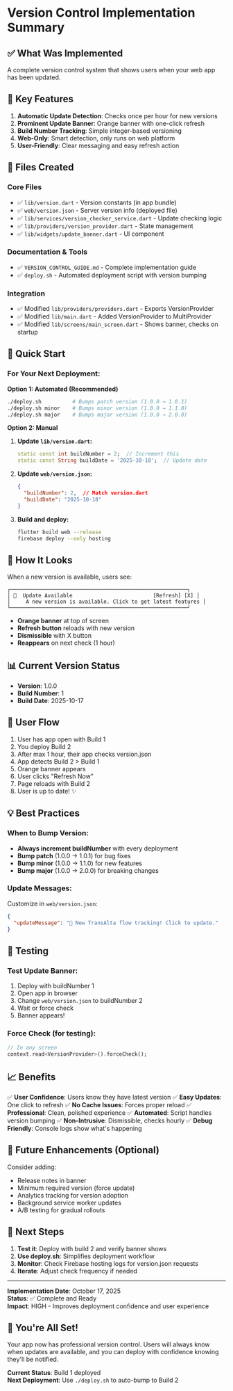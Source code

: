 # Version Control Implementation Summary

## ✅ What Was Implemented

A complete version control system that shows users when your web app has been updated.

## 🎯 Key Features

1. **Automatic Update Detection**: Checks once per hour for new versions
2. **Prominent Update Banner**: Orange banner with one-click refresh
3. **Build Number Tracking**: Simple integer-based versioning
4. **Web-Only**: Smart detection, only runs on web platform
5. **User-Friendly**: Clear messaging and easy refresh action

## 📁 Files Created

### Core Files
- ✅ `lib/version.dart` - Version constants (in app bundle)
- ✅ `web/version.json` - Server version info (deployed file)
- ✅ `lib/services/version_checker_service.dart` - Update checking logic
- ✅ `lib/providers/version_provider.dart` - State management
- ✅ `lib/widgets/update_banner.dart` - UI component

### Documentation & Tools
- ✅ `VERSION_CONTROL_GUIDE.md` - Complete implementation guide
- ✅ `deploy.sh` - Automated deployment script with version bumping

### Integration
- ✅ Modified `lib/providers/providers.dart` - Exports VersionProvider
- ✅ Modified `lib/main.dart` - Added VersionProvider to MultiProvider
- ✅ Modified `lib/screens/main_screen.dart` - Shows banner, checks on startup

## 🚀 Quick Start

### For Your Next Deployment:

**Option 1: Automated (Recommended)**
```bash
./deploy.sh          # Bumps patch version (1.0.0 → 1.0.1)
./deploy.sh minor    # Bumps minor version (1.0.0 → 1.1.0)
./deploy.sh major    # Bumps major version (1.0.0 → 2.0.0)
```

**Option 2: Manual**

1. **Update `lib/version.dart`:**
   ```dart
   static const int buildNumber = 2;  // Increment this
   static const String buildDate = '2025-10-18';  // Update date
   ```

2. **Update `web/version.json`:**
   ```json
   {
     "buildNumber": 2,  // Match version.dart
     "buildDate": "2025-10-18"
   }
   ```

3. **Build and deploy:**
   ```bash
   flutter build web --release
   firebase deploy --only hosting
   ```

## 🎨 How It Looks

When a new version is available, users see:

```
┌─────────────────────────────────────────────────────────┐
│ 🔄  Update Available                          [Refresh] [X] │
│     A new version is available. Click to get latest features │
└─────────────────────────────────────────────────────────┘
```

- **Orange banner** at top of screen
- **Refresh button** reloads with new version
- **Dismissible** with X button
- **Reappears** on next check (1 hour)

## 📊 Current Version Status

- **Version**: 1.0.0
- **Build Number**: 1
- **Build Date**: 2025-10-17

## 🔄 User Flow

1. User has app open with Build 1
2. You deploy Build 2
3. After max 1 hour, their app checks version.json
4. App detects Build 2 > Build 1
5. Orange banner appears
6. User clicks "Refresh Now"
7. Page reloads with Build 2
8. User is up to date! ✨

## 💡 Best Practices

### When to Bump Version:

- **Always increment buildNumber** with every deployment
- **Bump patch** (1.0.0 → 1.0.1) for bug fixes
- **Bump minor** (1.0.0 → 1.1.0) for new features
- **Bump major** (1.0.0 → 2.0.0) for breaking changes

### Update Messages:

Customize in `web/version.json`:
```json
{
  "updateMessage": "🎉 New TransAlta flow tracking! Click to update."
}
```

## 🧪 Testing

### Test Update Banner:

1. Deploy with buildNumber 1
2. Open app in browser
3. Change `web/version.json` to buildNumber 2
4. Wait or force check
5. Banner appears!

### Force Check (for testing):

```dart
// In any screen
context.read<VersionProvider>().forceCheck();
```

## 📈 Benefits

✅ **User Confidence**: Users know they have latest version
✅ **Easy Updates**: One click to refresh
✅ **No Cache Issues**: Forces proper reload
✅ **Professional**: Clean, polished experience
✅ **Automated**: Script handles version bumping
✅ **Non-Intrusive**: Dismissible, checks hourly
✅ **Debug Friendly**: Console logs show what's happening

## 🔮 Future Enhancements (Optional)

Consider adding:
- Release notes in banner
- Minimum required version (force update)
- Analytics tracking for version adoption
- Background service worker updates
- A/B testing for gradual rollouts

## 🎯 Next Steps

1. **Test it**: Deploy with build 2 and verify banner shows
2. **Use deploy.sh**: Simplifies deployment workflow
3. **Monitor**: Check Firebase hosting logs for version.json requests
4. **Iterate**: Adjust check frequency if needed

---

**Implementation Date**: October 17, 2025  
**Status**: ✅ Complete and Ready  
**Impact**: HIGH - Improves deployment confidence and user experience

## 🎉 You're All Set!

Your app now has professional version control. Users will always know when updates are available, and you can deploy with confidence knowing they'll be notified.

**Current Status**: Build 1 deployed  
**Next Deployment**: Use `./deploy.sh` to auto-bump to Build 2
